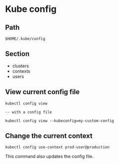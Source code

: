 # Kube config

## Path

`$HOME/.kube/config`

## Section

- clusters
- contexts
- users

## View current config file

```
kubectl config view

-- with a config file

kubectl config view --kubeconfig=my-custom-config
```

## Change the current context

```
kubectl config use-context prod-user@production
```

This command also updates the config file.
